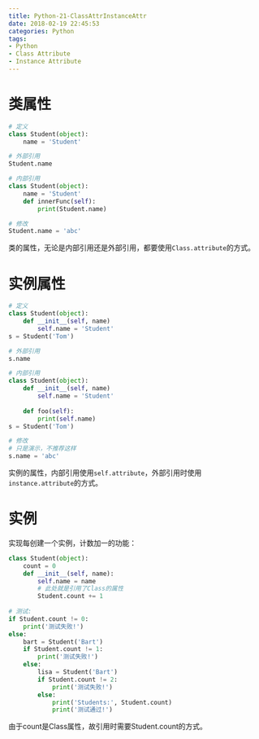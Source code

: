```yaml
---
title: Python-21-ClassAttrInstanceAttr
date: 2018-02-19 22:45:53
categories: Python
tags:
- Python
- Class Attribute
- Instance Attribute
---
```


# 类属性

```python
# 定义
class Student(object):
    name = 'Student'

# 外部引用
Student.name

# 内部引用
class Student(object):
    name = 'Student'
    def innerFunc(self):
        print(Student.name)

# 修改
Student.name = 'abc'
```

类的属性，无论是内部引用还是外部引用，都要使用`Class.attribute`的方式。

# 实例属性

```python
# 定义
class Student(object):
    def __init__(self, name)
        self.name = 'Student'
s = Student('Tom')

# 外部引用
s.name

# 内部引用
class Student(object):
    def __init__(self, name)
        self.name = 'Student'
        
    def foo(self):
        print(self.name)
s = Student('Tom')

# 修改
# 只是演示，不推荐这样
s.name = 'abc'
```

实例的属性，内部引用使用`self.attribute`，外部引用时使用`instance.attribute`的方式。

# 实例

实现每创建一个实例，计数加一的功能：

```python
class Student(object):
    count = 0
    def __init__(self, name):
        self.name = name
        # 此处就是引用了Class的属性
        Student.count += 1
        
# 测试:
if Student.count != 0:
    print('测试失败!')
else:
    bart = Student('Bart')
    if Student.count != 1:
        print('测试失败!')
    else:
        lisa = Student('Bart')
        if Student.count != 2:
            print('测试失败!')
        else:
            print('Students:', Student.count)
            print('测试通过!')
```

由于count是Class属性，故引用时需要Student.count的方式。

